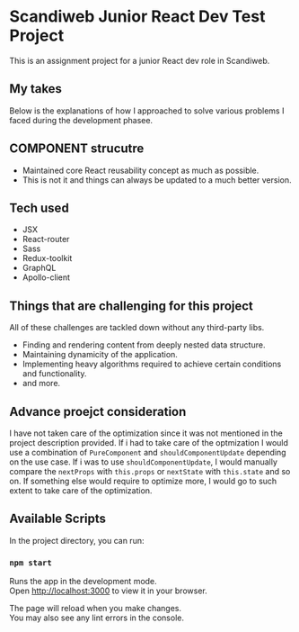 # Scandiweb Junior React Dev Test Project

This is an assignment project for a junior React dev role in Scandiweb.

## My takes

Below is the explanations of how I approached to solve various problems I faced during the development phasee.

## COMPONENT strucutre

- Maintained core React reusability concept as much as possible.
- This is not it and things can always be updated to a much better version.

## Tech used

- JSX
- React-router
- Sass
- Redux-toolkit
- GraphQL
- Apollo-client

## Things that are challenging for this project

All of these challenges are tackled down without any third-party libs.

- Finding and rendering content from deeply nested data structure.
- Maintaining dynamicity of the application.
- Implementing heavy algorithms required to achieve certain conditions and functionality.
- and more.

## Advance proejct consideration

I have not taken care of the optimization since it was not mentioned in the project description provided. If i had to take care of the optmization I would use a combination of `PureComponent` and `shouldComponentUpdate` depending on the use case. If i was to use `shouldComponentUpdate`, I would manually compare the `nextProps` with `this.props` or `nextState` with `this.state` and so on. If something else would require to optimize more, I would go to such extent to take care of the optimization.

## Available Scripts

In the project directory, you can run:

### `npm start`

Runs the app in the development mode.\
Open [http://localhost:3000](http://localhost:3000) to view it in your browser.

The page will reload when you make changes.\
You may also see any lint errors in the console.
